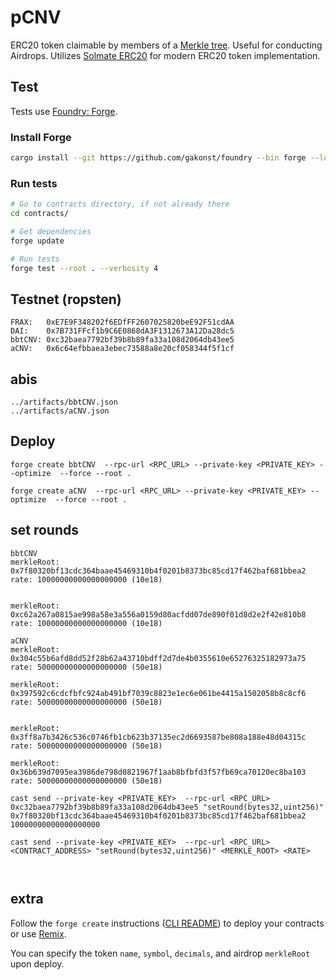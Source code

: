 # pCNV

ERC20 token claimable by members of a [Merkle tree](https://en.wikipedia.org/wiki/Merkle_tree). Useful for conducting Airdrops. Utilizes [Solmate ERC20](https://github.com/Rari-Capital/solmate/blob/main/src/tokens/ERC20.sol) for modern ERC20 token implementation.

## Test

Tests use [Foundry: Forge](https://github.com/gakonst/foundry).

### Install Forge

```bash
cargo install --git https://github.com/gakonst/foundry --bin forge --locked
```

### Run tests

```bash
# Go to contracts directory, if not already there
cd contracts/

# Get dependencies
forge update

# Run tests
forge test --root . --verbosity 4
```

## Testnet (ropsten)

```
FRAX:   0xE7E9F348202f6EDfFF2607025820beE92F51cdAA
DAI:    0x7B731FFcf1b9C6E0868dA3F1312673A12Da28dc5
bbtCNV: 0xc32baea7792bf39b8b89fa33a108d2064db43ee5
aCNV:   0x6c64efbbaea3ebec73588a8e20cf058344f5f1cf

```

## abis

```
../artifacts/bbtCNV.json
../artifacts/aCNV.json
```

## Deploy

```
forge create bbtCNV  --rpc-url <RPC_URL> --private-key <PRIVATE_KEY> --optimize  --force --root .

forge create aCNV  --rpc-url <RPC_URL> --private-key <PRIVATE_KEY> --optimize  --force --root .
```



## set rounds
```
bbtCNV
merkleRoot: 0x7f80320bf13cdc364baae45469310b4f0201b8373bc85cd17f462baf681bbea2
rate: 10000000000000000000 (10e18)


merkleRoot: 0xc62a267a0815ae998a58e3a556a0159d80acfdd07de890f01d8d2e2f42e810b8
rate: 10000000000000000000 (10e18)
```
```
aCNV
merkleRoot: 0x304c55b6afd8dd52f28b62a43710bdff2d7de4b0355610e65276325182973a75
rate: 50000000000000000000 (50e18)

merkleRoot: 0x397592c6cdcfbfc924ab491bf7039c8823e1ec6e061be4415a1502058b8c8cf6
rate: 50000000000000000000 (50e18)


merkleRoot: 0x3ff8a7b3426c536c0746fb1cb623b37135ec2d6693587be808a188e48d04315c
rate: 50000000000000000000 (50e18)

merkleRoot: 0x36b639d7095ea3986de798d0821967f1aab8bfbfd3f57fb69ca70120ec8ba103
rate: 50000000000000000000 (50e18)
```

```
cast send --private-key <PRIVATE_KEY>  --rpc-url <RPC_URL>  0xc32baea7792bf39b8b89fa33a108d2064db43ee5 "setRound(bytes32,uint256)" 0x7f80320bf13cdc364baae45469310b4f0201b8373bc85cd17f462baf681bbea2 10000000000000000000

cast send --private-key <PRIVATE_KEY>  --rpc-url <RPC_URL>  <CONTRACT_ADDRESS> "setRound(bytes32,uint256)" <MERKLE_ROOT> <RATE>



```

## extra

Follow the `forge create` instructions ([CLI README](https://github.com/gakonst/foundry/blob/master/cli/README.md#build)) to deploy your contracts or use [Remix](https://remix.ethereum.org/).

You can specify the token `name`, `symbol`, `decimals`, and airdrop `merkleRoot` upon deploy.
